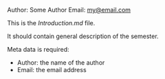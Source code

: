 Author: Some Author
Email: my@email.com

This is the *Introduction.md* file.

It should contain general description of the semester.

Meta data is required:

* Author: the name of the author
* Email: the email address

